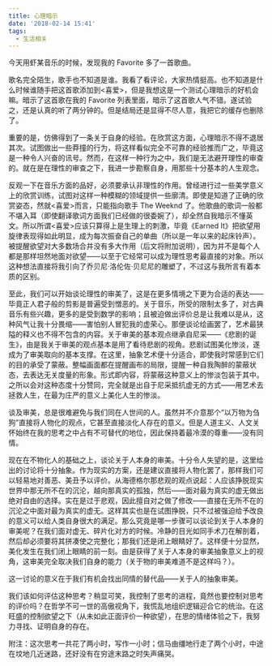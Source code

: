 ```yaml
---
title: 心理暗示
date: '2018-02-14 15:41'
tags:
  - 生活相关
---
```


今天用虾某音乐的时候，发现我的 Favorite 多了一首歌曲。

歌名完全陌生，歌手也不知道是谁。我看了看评论，大家热情挺高。也不知道是什么时候谁随手把这首歌添加到<喜爱>，但是我想这是一个测试心理暗示的好机会嘛。暗示了这首歌在我的 Favorite 列表里面，暗示了这首歌人气不错。遂试验之，还是认真的听了两分钟的。但是结局还是显得不尽人意，我把它的缓存也删除了。

重要的是，仿佛得到了一条关于自身的经验。在欣赏这方面，心理暗示不得不退居其次。试图做出一些莽撞的行为，将这样看似完全不可靠的经验推而广之，毕竟这是一种令人兴奋的讯号。然而，在这样一种行为之中，我们是无法避开理性的审查的。就在是在理性的审查之下，我进一步勘察自身，用那些十分基本的人生观念。

反观一下在音乐方面的品好，必须要承认非理性的作用。曾经进行过一些美学意义上的欣赏训练，试图对这样一种模糊的领域提供一些廓清。即使是知道了正确的欣赏姿态，然就<喜爱>而言，只能指向歌手 The Weeknd 了。他歌曲的歌词一般都不堪入耳（即使翻译歌词方面我们已经做的很委婉了），却全然自我暗示不懂英文。所以所谓<喜爱>应该只算得上是生理上的刺激，毕竟《Earned It》把欲望用旋律表现得如此明显，成为每次振奋自己的单曲（所以是一年以来的起床铃声）。被提醒欲望对大多数场合并没有多大作用（后文将附加说明），因为并不是每个人都是那样坦然地面对欲望——以至于它经常可以成为理性思考最直接的对象。所以这种想法直接将我引向了乔贝尼·洛伦佐·贝尼尼的雕塑了，不过这与我所言有着本质的区别。

至此，我们可以开始谈论理性的审美了，这是在更多情境之下更为合适的表达——毕竟正人君子般的剪影是普遍受到憎恶的。关于音乐，所受的限制太多了，对古典音乐有些兴趣，更多的是受到数学的影响；且被迫做出评价总是让我难以是从，这种风气让我十分畏缩——害怕别人冒犯我的虚荣心。那便谈论绘画罢了，艺术最狭隘的释义也不得不包含的内容。关于审美的基本观点继承自尼采——《悲剧的诞生》，由是我关于审美的观点基本是用了看待悲剧的视角。悲剧试图美化惨淡，遂成为了审美取向的基本支撑。在这里，抽象艺术便十分适合，即使我时常感到它们的目的承受了蒙蔽。整幅画面都在提醒画布的局限，提醒一种自我陶醉的蒙蔽状态，去表达无关度量的形象。形式即内容，将蒙蔽这种意义上的惨淡包装于其中。之所以会对这种态度十分赞同，完全就是出自于尼采抵抗虚无的方式——用艺术去拯救人生，在最为庄严的意义上美化人生的惨淡。

谈及审美，总是很难避免与我们同在人世间的人。虽然并不介意那个“以万物为刍狗”直接将人物化的观点，它甚至直接淡化人存在的意义。但是人道主义、人文关怀始终在我的思考之中占有不可替代的地位，因此保持着最冷漠的尊重——没有同情。

现在在不物化人的基础之上，谈论关于人本身的审美。十分令人失望的是，这里给出的讨论将十分抽象。作为现实的方案，还是建议直接将人物化罢了，那样我们可以轻易地对善恶、美丑予以评价。从海德格尔那悲观的观点说起：人应该挣脱现实世界中那无所不在的沉沦，越向那真实的孤独，然后——面对最为真实的虚无做出绝对自由的选择。实在是过于悲观，因此擅自对之做了修改——直接在无所不在的沉沦之中面对最为真实的虚无。这样其实也是在试图挣脱，只不过被强迫给予改良的意义可以给人类自身很大的满足。那么究竟是哪一步骤可以谈论到关于人本身的审美呢？在我们面对虚无、碎片化对方的时候。冷静的目光如同手术刀在解剖着，然后却必须要将其拼凑使之完整化；那我们还是闭上眼睛好了。这样便十分显然，美化发生在我们闭上眼睛的前一刻。由是获得了关于人本身的审美抽象意义上的视角，这审美完全取决我们自身的能力（关于物的审美难道不是这样吗？）。

这一讨论的意义在于我们有机会找出同情的替代品——关于人的抽象审美。

我们该如何评估这种思考？稍显可笑，我控制了思考的进程，竟然也要控制对思考的评价吗？在哲学不可一世的高傲视角下，我慌乱地组织逻辑迎合它的统治。在这旺盛的控制欲望之下（从未如此正面评价一种欲望），在思的情绪体验之下，我努力寻找、证明自身的存在。

附注：这次思考一共花了两小时，写作一小时；信马由缰地行走了两个小时，中途在坟地几近迷路，还好没有在穷途末路之时失声痛哭。
